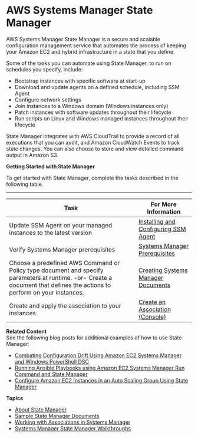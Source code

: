 # AWS Systems Manager State Manager<a name="systems-manager-state"></a>

AWS Systems Manager State Manager is a secure and scalable configuration management service that automates the process of keeping your Amazon EC2 and hybrid infrastructure in a state that you define\.

Some of the tasks you can automate using State Manager, to run on schedules you specify, include:
+ Bootstrap instances with specific software at start\-up
+ Download and update agents on a defined schedule, including SSM Agent
+ Configure network settings
+ Join instances to a Windows domain \(Windows instances only\)
+ Patch instances with software updates throughout their lifecycle
+ Run scripts on Linux and Windows managed instances throughout their lifecycle

State Manager integrates with AWS CloudTrail to provide a record of all executions that you can audit, and Amazon CloudWatch Events to track state changes\. You can also choose to store and view detailed command output in Amazon S3\.

**Getting Started with State Manager**

To get started with State Manager, complete the tasks described in the following table\.


****  

| Task | For More Information | 
| --- | --- | 
|  Update SSM Agent on your managed instances to the latest version  |  [Installing and Configuring SSM Agent](ssm-agent.md)  | 
|  Verify Systems Manager prerequisites  |  [Systems Manager Prerequisites](systems-manager-prereqs.md)  | 
|  Choose a predefined AWS Command or Policy type document and specify parameters at runtime\. \-or\- Create a document that defines the actions to perform on your instances\.  |  [Creating Systems Manager Documents](create-ssm-doc.md)  | 
|  Create and apply the association to your instances  |  [Create an Association \(Console\)](sysman-state-assoc.md)  | 

**Related Content**  
See the following blog posts for additional examples of how to use State Manager:
+ [Combating Configuration Drift Using Amazon EC2 Systems Manager and Windows PowerShell DSC](https://aws.amazon.com/blogs/mt/combating-configuration-drift-using-amazon-ec2-systems-manager-and-windows-powershell-dsc/)
+ [Running Ansible Playbooks using Amazon EC2 Systems Manager Run Command and State Manager](https://aws.amazon.com/blogs/mt/running-ansible-playbooks-using-ec2-systems-manager-run-command-and-state-manager/)
+ [Configure Amazon EC2 Instances in an Auto Scaling Group Using State Manager](https://aws.amazon.com/blogs/mt/configure-amazon-ec2-instances-in-an-auto-scaling-group-using-state-manager/)

**Topics**
+ [About State Manager](sysman-state-about.md)
+ [Sample State Manager Documents](sysman-state-sampledocs.md)
+ [Working with Associations in Systems Manager](systems-manager-associations.md)
+ [Systems Manager State Manager Walkthroughs](sysman-state-walk.md)